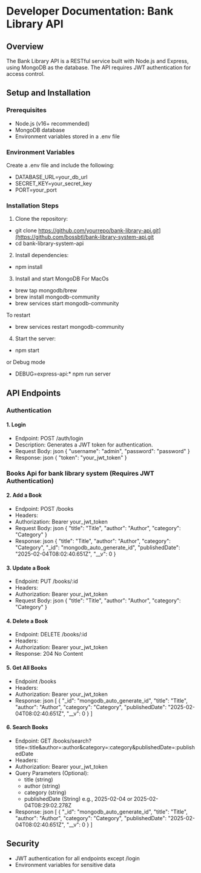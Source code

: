 # Developer Documentation: Bank Library API

## Overview
The Bank Library API is a RESTful service built with Node.js and Express, using MongoDB as the database. The API requires JWT authentication for access control.

## Setup and Installation
### Prerequisites
- Node.js (v16+ recommended)
- MongoDB database
- Environment variables stored in a .env file

### Environment Variables
Create a .env file and include the following:
- DATABASE_URL=your_db_url
- SECRET_KEY=your_secret_key
- PORT=your_port

### Installation Steps
1. Clone the repository:
- git clone https://github.com/yourrepo/bank-library-api.git](https://github.com/bossbtl/bank-library-system-api.git
- cd bank-library-system-api

2. Install dependencies:
- npm install

3. Install and start MongoDB For MacOs
- brew tap mongodb/brew
- brew install mongodb-community
- brew services start mongodb-community

To restart
- brew services restart mongodb-community

4. Start the server:
- npm start

or Debug mode
- DEBUG=express-api:* npm run server
   
   
## API Endpoints

### Authentication
#### 1. Login
- Endpoint: POST /auth/login
- Description: Generates a JWT token for authentication.
- Request Body: json 
{
    "username": "admin",
    "password": "password"
}
- Response: json 
{
    "token": "your_jwt_token"
}

### Books Api for bank library system (Requires JWT Authentication)
#### 2. Add a Book
- Endpoint: POST /books
- Headers:
- Authorization: Bearer your_jwt_token
- Request Body: json 
{
    "title": "Title",
    "author": "Author",
    "category": "Category"
}
- Response: json 
{
    "title": "Title",
    "author": "Author",
    "category": "Category",
    "_id": "mongodb_auto_generate_id",
    "publishedDate": "2025-02-04T08:02:40.651Z",
    "__v": 0
}
#### 3. Update a Book
- Endpoint: PUT /books/:id
- Headers:
- Authorization: Bearer your_jwt_token
- Request Body: json 
{
    "title": "Title",
    "author": "Author",
    "category": "Category"
}

#### 4. Delete a Book
- Endpoint: DELETE /books/:id
- Headers:
- Authorization: Bearer your_jwt_token
- Response: 204 No Content

#### 5. Get All Books
- Endpoint /books
- Headers:
- Authorization: Bearer your_jwt_token
- Response: json 
[
    {
        "_id": "mongodb_auto_generate_id",
        "title": "Title",
        "author": "Author",
        "category": "Category",
        "publishedDate": "2025-02-04T08:02:40.651Z",
        "__v": 0
    }
]

#### 6. Search Books
- Endpoint: GET /books/search?title=:title&author=:author&category=:category&publishedDate=:publishedDate
- Headers:
- Authorization: Bearer your_jwt_token
- Query Parameters (Optional):
   - title (string)
   - author (string)
   - category (string)
   - publishedDate (String) e.g., 2025-02-04 or 2025-02-04T08:29:02.278Z
- Response: json 
[
    {
        "_id": "mongodb_auto_generate_id",
        "title": "Title",
        "author": "Author",
        "category": "Category",
        "publishedDate": "2025-02-04T08:02:40.651Z",
        "__v": 0
    }
]

## Security
- JWT authentication for all endpoints except /login
- Environment variables for sensitive data
